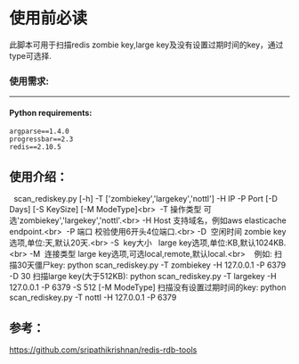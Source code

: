 使用前必读
===========

此脚本可用于扫描redis zombie key,large key及没有设置过期时间的key，通过type可选择.


### 使用需求:
-----------

#### Python requirements:<br/>  
    argparse==1.4.0
    progressbar==2.3
    redis==2.10.5

使用介绍：
-----------
  
  scan_rediskey.py [-h] -T ['zombiekey','largekey','nottl'] -H IP -P Port [-D Days] [-S KeySize] [-M ModeType]\<br>
  -T  操作类型   可选'zombiekey','largekey','nottl'.\<br>
  -H  Host      支持域名，例如aws elasticache endpoint.\<br>
  -P  端口      校验使用6开头4位端口.\<br>
  -D  空闲时间  zombie key选项,单位:天,默认20天.\<br>
  -S  key大小   large key选项,单位:KB,默认1024KB.\<br>
  -M  连接类型  large key选项,可选local,remote,默认local.\<br>
  
  例如:
  扫描30天僵尸key:
    python scan_rediskey.py -T zombiekey -H 127.0.0.1 -P 6379 -D 30
  扫描large key(大于512KB):
    python scan_rediskey.py -T largekey -H 127.0.0.1 -P 6379 -S 512 [-M ModeType]
  扫描没有设置过期时间的key:
    python scan_rediskey.py -T nottl -H 127.0.0.1 -P 6379



参考：
-----------
  https://github.com/sripathikrishnan/redis-rdb-tools
